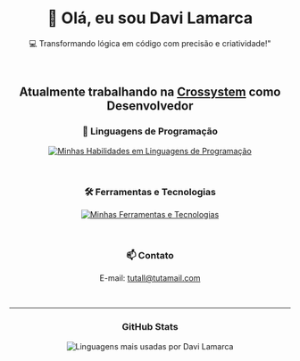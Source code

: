 <h1 align="center">👋 Olá, eu sou Davi Lamarca</h1>

<p align="center">
  💻 Transformando lógica em código com precisão e criatividade!"
</p><br>

<h2 align="center">Atualmente trabalhando na <a href="https://crosssystem.com.br/" target="_blank">Crossystem</a> como Desenvolvedor</h2>

<h3 align="center">🚀 Linguagens de Programação</h3>
<p align="center">
  <a href="https://skillicons.dev" target="_blank">
    <img src="https://skillicons.dev/icons?i=javascript,html,css,react,nodejs,typescript" alt="Minhas Habilidades em Linguagens de Programação">
  </a>
</p>

<br>

<h3 align="center">🛠️ Ferramentas e Tecnologias</h3>
<p align="center">
  <a href="https://skillicons.dev" target="_blank">
    <img src="https://skillicons.dev/icons?i=linux,vscode,git,github,npm,robloxstudio,replit,arduino" alt="Minhas Ferramentas e Tecnologias">
  </a>
</p>

<br>

<h3 align="center">📫 Contato</h3>
<p align="center">
  E-mail: <a href="mailto:tutall@tutamail.com">tutall@tutamail.com</a>
</p>

<br>
<hr>

<h3 align="center">GitHub Stats</h3>
<p align="center">
  <img src="https://github-readme-stats.vercel.app/api/top-langs/?username=DaviLMs&layout=compact" alt="Linguagens mais usadas por Davi Lamarca">
</p>
